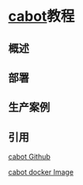 # [cabot](http://cabotapp.com)教程

## 概述



## 部署


## 生产案例







## 引用


[cabot Github](https://github.com/arachnys/cabot)

[cabot  docker Image ](https://hub.docker.com/r/cabotapp/cabot/)

[]()
